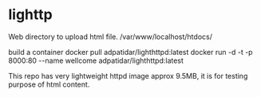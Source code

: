 # lighttp

Web directory to upload html file.
/var/www/localhost/htdocs/

build a container
docker pull adpatidar/lighthttpd:latest
docker run -d -t -p 8000:80 --name wellcome adpatidar/lighthttpd:latest


This repo has very lightweight httpd image approx 9.5MB, it is for testing purpose of html content.
